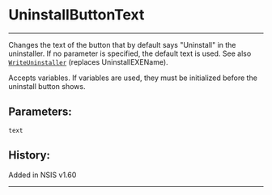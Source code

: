 # UninstallButtonText

---

Changes the text of the button that by default says "Uninstall" in the uninstaller. If no parameter is specified, the default text is used. See also [`WriteUninstaller`][1] (replaces UninstallEXEName).

Accepts variables. If variables are used, they must be initialized before the uninstall button shows.

## Parameters:

    text

## History:

Added in NSIS v1.60

---

[1]: WriteUninstaller.md